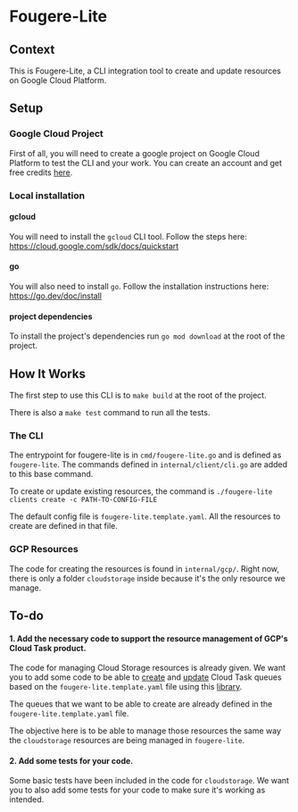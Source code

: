 # Fougere-Lite
## Context

This is Fougere-Lite, a CLI integration tool to create and update resources on Google Cloud Platform.

## Setup

### Google Cloud Project
First of all, you will need to create a google project on Google Cloud Platform to test the CLI and your work. You can create an account and get free credits [here](https://console.cloud.google.com/getting-started?pli=1).

### Local installation

#### gcloud

You will need to install the `gcloud` CLI tool. Follow the steps here: https://cloud.google.com/sdk/docs/quickstart

#### go

You will also need to install `go`. Follow the installation instructions here: https://go.dev/doc/install

#### project dependencies

To install the project's dependencies run `go mod download` at the root of the project.


## How It Works

The first step to use this CLI is to `make build` at the root of the project.

There is also a `make test` command to run all the tests.

### The CLI

The entrypoint for fougere-lite is in `cmd/fougere-lite.go` and is defined as `fougere-lite`. The commands defined in `internal/client/cli.go` are added to this base command. 

To create or update existing resources, the command is `./fougere-lite clients create -c PATH-TO-CONFIG-FILE`

The default config file is `fougere-lite.template.yaml`. All the resources to create are defined in that file.
### GCP Resources

The code for creating the resources is found in `internal/gcp/`. Right now, there is only a folder `cloudstorage` inside because it's the only resource we manage.

## To-do
#### 1. Add the necessary code to support the resource management of GCP's Cloud Task product.
The code for managing Cloud Storage resources is already given. We want you to add some code to be able to [create](https://cloud.google.com/tasks/docs/reference/rest/v2/projects.locations.queues/create) and [update](https://cloud.google.com/tasks/docs/reference/rest/v2/projects.locations.queues/patch) Cloud Task queues based on the `fougere-lite.template.yaml` file using this [library](https://pkg.go.dev/google.golang.org/api@v0.107.0/cloudtasks/v2).

The queues that we want to be able to create are already defined in the `fougere-lite.template.yaml` file.

The objective here is to be able to manage those resources the same way the `cloudstorage` resources are being managed in `fougere-lite`.
#### 2. Add some tests for your code.
Some basic tests have been included in the code for `cloudstorage`. We want you to also add some tests for your code to make sure it's working as intended.
